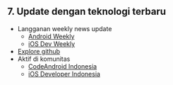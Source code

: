 ##  7. Update dengan teknologi terbaru

- Langganan weekly news update
  + [Android Weekly](http://androidweekly.net/)
  + [iOS Dev Weekly](https://iosdevweekly.com/)
- [Explore github](https://github.com/explore)
- Aktif di komunitas
  + [CodeAndroid Indonesia](https://www.facebook.com/groups/codeandroidin/)
  + [iOS Developer Indonesia](https://www.facebook.com/groups/614691281926657/)
